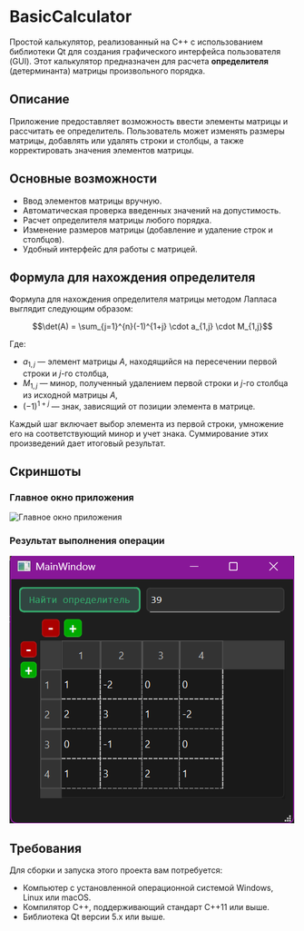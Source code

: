 # BasicCalculator

Простой калькулятор, реализованный на C++ с использованием библиотеки Qt для создания графического интерфейса пользователя (GUI). Этот калькулятор предназначен для расчета **определителя** (детерминанта) матрицы произвольного порядка.

## Описание

Приложение предоставляет возможность ввести элементы матрицы и рассчитать ее определитель. Пользователь может изменять размеры матрицы, добавлять или удалять строки и столбцы, а также корректировать значения элементов матрицы.

## Основные возможности

- Ввод элементов матрицы вручную.
- Автоматическая проверка введенных значений на допустимость.
- Расчет определителя матрицы любого порядка.
- Изменение размеров матрицы (добавление и удаление строк и столбцов).
- Удобный интерфейс для работы с матрицей.

## Формула для нахождения определителя

Формула для нахождения определителя матрицы методом Лапласа выглядит следующим образом:

$$\det(A) = \sum_{j=1}^{n}(-1)^{1+j} \cdot a_{1,j} \cdot M_{1,j}$$

Где:
- $a_{1,j}$ — элемент матрицы $A$, находящийся на пересечении первой строки и $j$-го столбца,
- $M_{1,j}$ — минор, полученный удалением первой строки и $j$-го столбца из исходной матрицы $A$,
- $(-1)^{1+j}$ — знак, зависящий от позиции элемента в матрице.

Каждый шаг включает выбор элемента из первой строки, умножение его на соответствующий минор и учет знака. Суммирование этих произведений дает итоговый результат.

## Скриншоты

### Главное окно приложения

![Главное окно приложения](screenshots/main_window.png)

### Результат выполнения операции

![Результат выполнения операции](screenshots/determinant_result.png)

## Требования

Для сборки и запуска этого проекта вам потребуется:

- Компьютер с установленной операционной системой Windows, Linux или macOS.
- Компилятор C++, поддерживающий стандарт C++11 или выше.
- Библиотека Qt версии 5.x или выше.